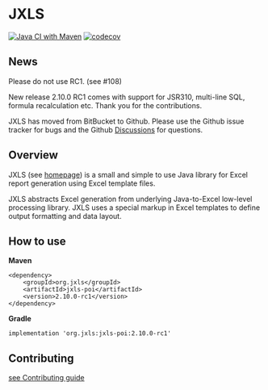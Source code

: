 # JXLS

[![Java CI with Maven](https://github.com/jxlsteam/jxls/workflows/Java%20CI%20with%20Maven/badge.svg)](https://github.com/jxlsteam/jxls/actions?query=workflow%3A%22Java+CI+with+Maven%22) [![codecov](https://codecov.io/gh/jxlsteam/jxls/branch/master/graph/badge.svg)](https://codecov.io/gh/jxlsteam/jxls)

## News

Please do not use RC1. (see #108)

New release 2.10.0 RC1 comes with support for JSR310, multi-line SQL, formula recalculation etc. Thank you for the contributions.

JXLS has moved from BitBucket to Github. Please use the Github issue tracker for bugs and the Github [Discussions](https://github.com/jxlsteam/jxls/discussions/categories/q-a) for questions.

## Overview

JXLS (see [homepage](http://jxls.sourceforge.net/)) is a small and simple to use Java library for Excel report generation using Excel template files.

JXLS abstracts Excel generation from underlying Java-to-Excel low-level processing library.
JXLS uses a special markup in Excel templates to define output formatting and data layout.

## How to use

**Maven**

    <dependency>
        <groupId>org.jxls</groupId>
        <artifactId>jxls-poi</artifactId>
        <version>2.10.0-rc1</version>
    </dependency>

**Gradle**

    implementation 'org.jxls:jxls-poi:2.10.0-rc1'


## Contributing

[see Contributing guide](CONTRIBUTING.md)
